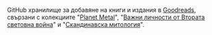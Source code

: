 GitHub хранилище за добавяне на книги и издания в [Goodreads](https://www.goodreads.com/user/show/60789039-svetlozar-kosev), свързани с колекциите "[Planet Metal](https://www.goodreads.com/series/380276-planet-metal)", "[Важни личности от Втората световна война](https://www.goodreads.com/series/409925)" и "[Скандинавска митология](https://www.goodreads.com/series/418571)".